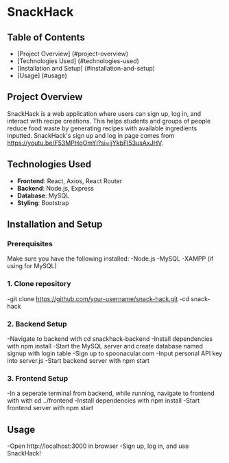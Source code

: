 # SnackHack


## Table of Contents
- [Project Overview] (#project-overview)
- [Technologies Used] (#technologies-used)
- [Installation and Setup] (#installation-and-setup)
- [Usage] (#usage)

## Project Overview
SnackHack is a web application where users can sign up, log in, and interact with recipe creations. This helps students and groups of people reduce food waste by generating recipes with available ingredients inputted.
SnackHack's sign up and log in page comes from https://youtu.be/F53MPHqOmYI?si=ijYkbFI53usAxJHV.

## Technologies Used
- **Frontend**: React, Axios, React Router
- **Backend**: Node.js, Express
- **Database**: MySQL
- **Styling**: Bootstrap

## Installation and Setup

### Prerequisites
Make sure you have the following installed:
-Node.js
-MySQL
-XAMPP (if using for MySQL)

### 1. Clone repository
-git clone https://github.com/your-username/snack-hack.git
-cd snack-hack

### 2. Backend Setup
-Navigate to backend with cd snackhack-backend
-Install dependencies with npm  install
-Start the MySQL server and create database named signup with login table
-Sign up to spoonacular.com
-Input personal API key into server.js
-Start backend server with npm start

### 3. Frontend Setup
-In a seperate terminal from backend, while running, navigate to frontend with with cd ../frontend
-Install dependencies with npm install
-Start frontend server with npm start

## Usage
-Open http://localhost:3000 in browser
-Sign up, log in, and use SnackHack!




